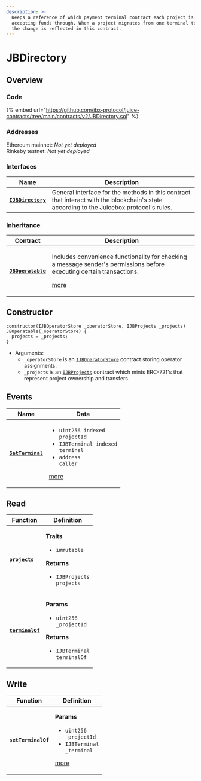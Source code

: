 ```yaml
---
description: >-
  Keeps a reference of which payment terminal contract each project is currently
  accepting funds through. When a project migrates from one terminal to another,
  the change is reflected in this contract.
---
```


# JBDirectory

## Overview

### Code

{% embed url="https://github.com/jbx-protocol/juice-contracts/tree/main/contracts/v2/JBDirectory.sol" %}

### **Addresses**

Ethereum mainnet: _Not yet deployed_\
Rinkeby testnet: _Not yet deployed_

### **Interfaces**

| Name                                                   | Description                                                                                                                              |
| ------------------------------------------------------ | ---------------------------------------------------------------------------------------------------------------------------------------- |
| [**`IJBDirectory`**](../../interfaces/ijbdirectory.md) | General interface for the methods in this contract that interact with the blockchain's state according to the Juicebox protocol's rules. |

### **Inheritance**

| Contract                               | Description                                                                                                                                                            |
| -------------------------------------- | ---------------------------------------------------------------------------------------------------------------------------------------------------------------------- |
| [**`JBOperatable`**](../jboperatable/) | <p>Includes convenience functionality for checking a message sender's permissions before executing certain transactions.</p><p><a href="../jboperatable/">more</a></p> |



## Constructor

```solidity
constructor(IJBOperatorStore _operatorStore, IJBProjects _projects) JBOperatable(_operatorStore) {
  projects = _projects;
}
```

* Arguments:
  * `_operatorStore` is an [`IJBOperatorStore`](../../interfaces/ijboperatorstore.md) contract storing operator assignments.
  * `_projects` is an [`IJBProjects`](../../interfaces/ijbprojects.md) contract which mints ERC-721's that represent project ownership and transfers.

## Events

| Name                                       | Data                                                                                                                                                                                          |
| ------------------------------------------ | --------------------------------------------------------------------------------------------------------------------------------------------------------------------------------------------- |
| [**`SetTerminal`**](events/setterminal.md) | <ul><li><code>uint256 indexed projectId</code></li><li><code>IJBTerminal indexed terminal</code></li><li><code>address caller</code></li></ul><p><a href="events/setterminal.md">more</a></p> |

## Read

| Function                               | Definition                                                                                                                                                          |
| -------------------------------------- | ------------------------------------------------------------------------------------------------------------------------------------------------------------------- |
| [**`projects`**](./)                   | <p><strong>Traits</strong></p><ul><li><code>immutable</code></li></ul><p><strong>Returns</strong></p><ul><li><code>IJBProjects projects</code></li></ul>            |
| [**`terminalOf`**](read/terminalof.md) | <p><strong>Params</strong></p><ul><li><code>uint256 _projectId</code></li></ul><p><strong>Returns</strong></p><ul><li><code>IJBTerminal terminalOf</code></li></ul> |

## Write

| Function            | Definition                                                                                                                                                                 |
| ------------------- | -------------------------------------------------------------------------------------------------------------------------------------------------------------------------- |
| **`setTerminalOf`** | <p><strong>Params</strong></p><ul><li><code>uint256 _projectId</code></li><li><code>IJBTerminal _terminal</code></li></ul><p><a href="write/setterminalof.md">more</a></p> |

